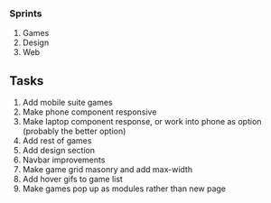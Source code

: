 ### Sprints
1. Games
2. Design
3. Web

## Tasks
1. Add mobile suite games
2. Make phone component responsive
3. Make laptop component response, or work into phone as option (probably the better option)
4. Add rest of games
5. Add design section
6. Navbar improvements
7. Make game grid masonry and add max-width
8. Add hover gifs to game list
9. Make games pop up as modules rather than new page